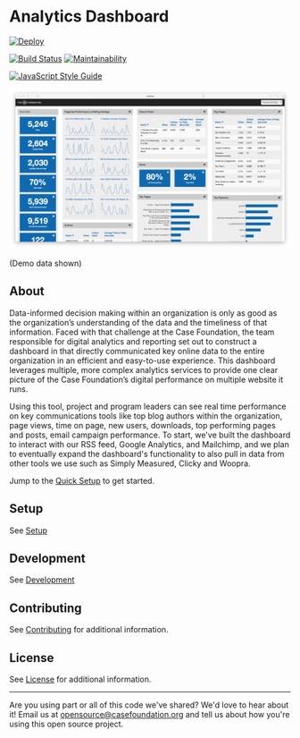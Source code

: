 # Analytics Dashboard

[![Deploy](https://www.herokucdn.com/deploy/button.svg)](https://heroku.com/deploy?template=https://github.com/casefoundation/analytics-dashboard)

[![Build Status](https://travis-ci.org/casefoundation/analytics-dashboard.svg?branch=master)](https://travis-ci.org/casefoundation/analytics-dashboard)
[![Maintainability](https://api.codeclimate.com/v1/badges/c66b6ad7385bea3a422b/maintainability)](https://codeclimate.com/github/casefoundation/analytics-dashboard/maintainability)

[![JavaScript Style Guide](https://cdn.rawgit.com/standard/standard/master/badge.svg)](https://github.com/standard/standard)

![Screenshot](doc/screenshot.png)

(Demo data shown)

## About

Data-informed decision making within an organization is only as good as the organization’s understanding of the data and the timeliness of that information. Faced with that challenge at the Case Foundation, the team responsible for digital analytics and reporting set out to construct a dashboard in that directly communicated key online data to the entire organization in an efficient and easy-to-use experience. This dashboard leverages multiple, more complex analytics services to provide one clear picture of the Case Foundation’s digital performance on multiple website it runs. 

Using this tool, project and program leaders can see real time performance on key communications tools like top blog authors within the organization, page views, time on page, new users, downloads, top performing pages and posts, email campaign performance. To start, we've built the dashboard to interact with our RSS feed, Google Analytics, and Mailchimp, and we plan to eventually expand the dashboard's functionality to also pull in data from other tools we use such as Simply Measured, Clicky and Woopra.

Jump to the [Quick Setup](doc/Setup.md#data-source-quick-setup) to get started.

## Setup

See [Setup](doc/Setup.md)

## Development

See [Development](doc/Development.md)

## Contributing

See [Contributing](Contributing.md) for additional information.

## License

See [License](License.txt) for additional information.

---

Are you using part or all of this code we've shared? We'd love to hear about it! Email us at [opensource@casefoundation.org](mailto:opensource@casefoundation.org) and tell us about how you're using this open source project.
